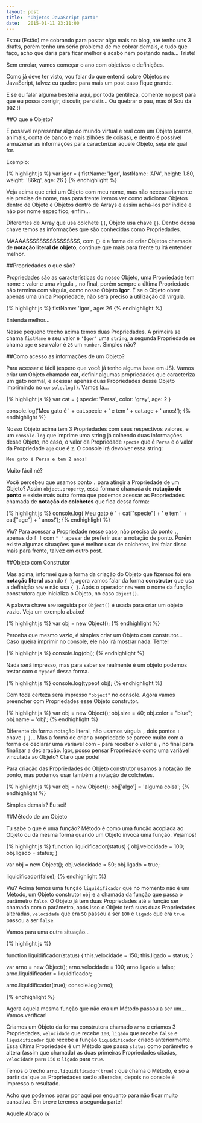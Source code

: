 ```yaml
---
layout: post
title:  "Objetos JavaScript part1"
date:   2015-01-11 23:11:00
---
```


Estou (Estão) me cobrando para postar algo mais no blog, até tenho uns 3 drafts, porém tenho um sério problema de me cobrar demais, e tudo que faço, acho que daria para ficar melhor e acabo nem postando nada... Triste!

Sem enrolar, vamos começar o ano com objetivos e definições.

Como já deve ter visto, vou falar do que entendi sobre Objetos no JavaScript, talvez eu quebre para mais um post caso fique grande.

E se eu falar alguma besteira aqui, por toda gentileza, comente no post para que eu possa corrigir, discutir, persistir... Ou quebrar o pau, mas ó! Sou da paz :)

##O que é Objeto?

É possível representar algo do mundo virtual e real com um Objeto (carros, animais, conta de banco e mais zilhões de coisas), e dentro é possível armazenar as informações para caracterizar aquele Objeto, seja ele qual for.

Exemplo:

{% highlight js %}
var igor = {
  fistName: 'Igor',
  lastName: 'APA',
  height: 1.80,
  weight: '86kg',
  age: 26
}
{% endhighlight %} 

Veja acima que criei um Objeto com meu nome, mas não necessariamente ele precise de nome, mas para frente iremos ver como adicionar Objetos dentro de Objeto e Objetos dentro de Arrays e assim achá-los por índice e não por nome específico, enfim...

Diferentes de Array que usa colchete `[]`, Objeto usa chave `{}`. Dentro dessa chave temos as informações que são conhecidas como Propriedades.

MAAAASSSSSSSSSSSSSSSS, com `{}` é a forma de criar Objetos chamada de __notação literal de objeto__, continue que mais para frente tu irá entender melhor.

##Propriedades o que são?

Propriedades são as características do nosso Objeto, uma Propriedade tem nome `:` valor e uma vírgula `,` no final, porém sempre a última Propriedade não termina com vírgula, como nosso Objeto __igor__. E se o Objeto obter apenas uma única Propriedade, não será preciso a utilização dá vírgula.

{% highlight js %}
fistName: 'Igor',
age: 26
{% endhighlight %} 

Entenda melhor...

Nesse pequeno trecho acima temos duas Propriedades. A primeira se chama `fistName` e seu valor é `'Igor'` uma `string`, a segunda Propriedade se chama `age` e seu valor é `26` um `number`. Simples não?

##Como acesso as informações de um Objeto?

Para acessar é fácil (espero que você já tenho alguma base em JS). Vamos criar um Objeto chamado cat, definir algumas propriedades que caracteriza um gato normal, e acessar apenas duas Propriedades desse Objeto imprimindo no `console.log()`. Vamos lá...

{% highlight js %}
var cat = {
  specie: 'Persa',
  color: 'gray',
  age: 2
}

console.log('Meu gato é ' + cat.specie + ' e tem ' + cat.age + ' anos!');
{% endhighlight %}

Nosso Objeto acima tem 3 Propriedades com seus respectivos valores, e um `console.log` que imprime uma string já colhendo duas informações desse Objeto, no caso, o valor da Propriedade `specie` que é `Persa` e o valor da Propriedade `age` que é `2`. O console irá devolver essa string:

`Meu gato é Persa e tem 2 anos!`

Muito fácil né? 

Você percebeu que usamos ponto `.` para atingir a Propriedade de um Objeto? Assim `object.property`, essa forma é chamada de __notação de ponto__ e existe mais outra forma que podemos acessar as Propriedades chamada de __notação de colchetes__ que fica dessa forma:

{% highlight js %}
console.log('Meu gato é ' + cat["specie"] + ' e tem ' + cat["age"] + ' anos!');
{% endhighlight %}

Viu? Para acessar a Propriedade nesse caso, não precisa do ponto `.`, apenas do `[ ]` com `" "` apesar de preferir usar a notação de ponto. Porém existe algumas situações que é melhor usar de colchetes, irei falar disso mais para frente, talvez em outro post.

##Objeto com Construtor

Mas acima, informei que a forma da criação do Objeto que fizemos foi em __notação literal__ usando `{ }`, agora vamos falar da forma __construtor__ que usa a definição `new` e não usa `{ }`. Após o operador `new` vem o nome da função construtora que inicializa o Objeto, no caso `Object()`.

A palavra chave `new` seguida por `Object()` é usada para criar um objeto vazio. Veja um exemplo abaixo!

{% highlight js %}
var obj = new Object();
{% endhighlight %}

Perceba que mesmo vazio, é simples criar um Objeto com construtor... Caso queira imprimir no console, ele não irá mostrar nada. Tente!

{% highlight js %}
console.log(obj);
{% endhighlight %}

Nada será impresso, mas para saber se realmente é um objeto podemos testar com o `typeof` dessa forma.

{% highlight js %}
console.log(typeof obj);
{% endhighlight %}

Com toda certeza será impresso `"object"` no console. Agora vamos preencher com Propriedades esse Objeto construtor.

{% highlight js %}
var obj = new Object();
obj.size = 40;
obj.color = "blue";
obj.name = 'obj';
{% endhighlight %}

Diferente da forma notação literal, não usamos vírgula `,` dois pontos `:` chave `{ }`... Mas a forma de criar a propriedade se parece muito com a forma de declarar uma variável com `=` para receber o valor e `;` no final para finalizar a declaração. Igor, posso pensar Propriedade como uma variável vinculada ao Objeto? Claro que pode!

Para criação das Propriedades do Objeto construtor usamos a notação de ponto, mas podemos usar também a notação de colchetes.

{% highlight js %}
var obj = new Object();
obj['algo'] = 'alguma coisa';
{% endhighlight %}

Simples demais? Eu sei!

##Método de um Objeto

Tu sabe o que é uma função? Método é como uma função acoplada ao Objeto ou da mesma forma quando um Objeto invoca uma função. Vejamos!

{% highlight js %}
function liquidificador(status) {
  obj.velocidade = 100;
  obj.ligado = status;
}

var obj = new Object();
obj.velocidade = 50;
obj.ligado = true;

liquidificador(false);
{% endhighlight %}

Viu? Acima temos uma função `liquidificador` que no momento não é um Método, um Objeto construtor `obj` e a chamada da função que passa o parâmetro `false`. O Objeto já tem duas Propriedades até a função ser chamada com o parâmetro, após isso o Objeto terá suas duas Propriedades alteradas, `velocidade` que era `50` passou a ser `100` e `ligado` que era `true` passou a ser `false`.

Vamos para uma outra situação...

{% highlight js %}

function liquidificador(status) {
  this.velocidade = 150;
  this.ligado = status;
}

var arno = new Object();
arno.velocidade = 100;
arno.ligado = false;
arno.liquidificador = liquidificador;

arno.liquidificador(true);
console.log(arno);

{% endhighlight %}

Agora aquela mesma função que não era um Método passou a ser um... Vamos verificar!

Criamos um Objeto da forma construtora chamado `arno` e criamos 3 Propriedades, `velocidade` que recebe `100`, `ligado` que recebe `false` e `liquidificador` que recebe a função `liquidificador` criado anteriormente. Essa última Propriedade é um Método que passa `status` como parâmetro e altera (assim que chamada) as duas primeiras Propriedades citadas, `velocidade` para `150` e `ligado` para `true`.

Temos o trecho `arno.liquidificador(true);` que chama o Método, e só a partir daí que as Propriedades serão alteradas, depois no console é impresso o resultado.

Acho que podemos parar por aqui por enquanto para não ficar muito cansativo. Em breve teremos a segunda parte!

Aquele Abraço o/








